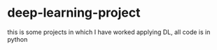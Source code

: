 # deep-learning-project
this is some projects in which I have worked applying DL, all code is in python
